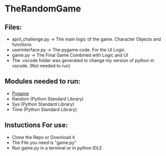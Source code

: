 # TheRandomGame

## Files:

- april_challenge.py -> The main logic of the game. Character Objects and functions
- userinterface.py -> The pygame code. For the UI Logic
- game.py -> The Final Game Combined with Logic and UI
- The .vscode folder was generated to change my version of python in vscode. (Not needed to run)

## Modules needed to run:

- [Pygame](https://www.pygame.org/)
- Random (Python Standard Library)
- Sys (Python Standard Library)
- Time (Python Standard Library)

## Instuctions For use:

- Clone the Repo or Download it
- The File you need is "game.py"
- Run game.py in a terminal or in python IDLE
